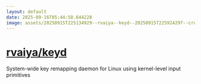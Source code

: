 ```yaml
---
layout: default
date: 2025-09-16T05:44:58.644228
image: assets/20250915T225134929--rvaiya--keyd--20250915T225924297--cropped.png
---
```


# [rvaiya/keyd](https://github.com/rvaiya/keyd)

System-wide key remapping daemon for Linux using kernel-level input primitives
